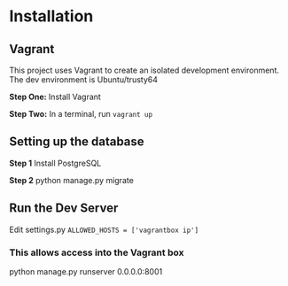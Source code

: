 # Installation

## Vagrant
This project uses Vagrant to create an isolated development environment. The dev environment is Ubuntu/trusty64

**Step One:**
Install Vagrant

**Step Two:**
In a terminal, run `vagrant up`


## Setting up the database

**Step 1**
Install PostgreSQL

**Step 2**
python manage.py migrate

## Run the Dev Server
Edit settings.py `ALLOWED_HOSTS = ['vagrantbox ip'] `
### This allows access into the Vagrant box
python manage.py runserver 0.0.0.0:8001
